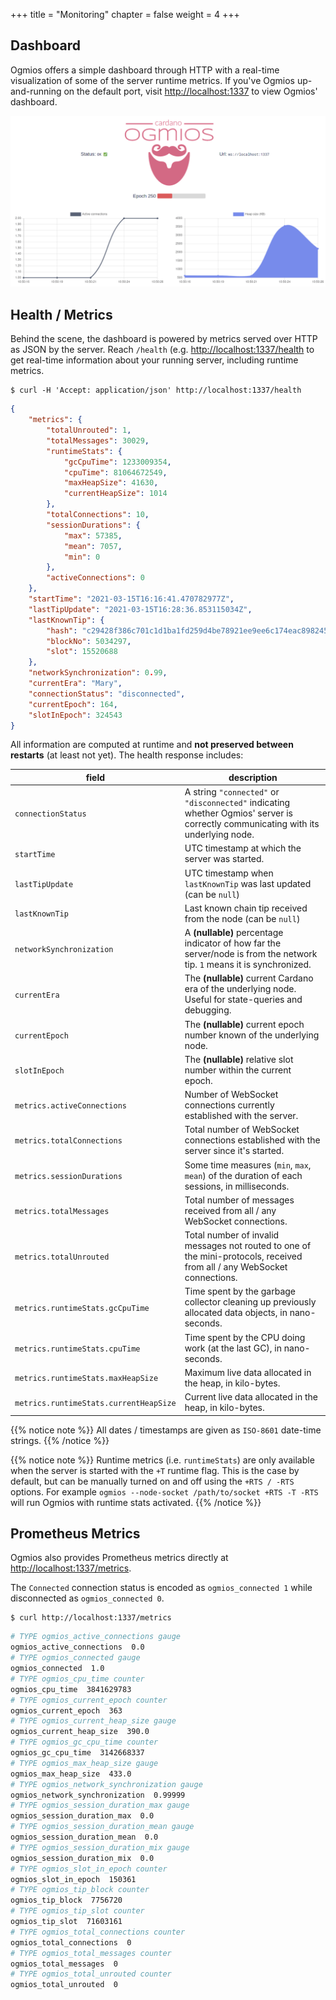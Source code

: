 +++
title = "Monitoring"
chapter = false
weight = 4
+++

## Dashboard

Ogmios offers a simple dashboard through HTTP with a real-time visualization of some of the server runtime metrics. If you've Ogmios up-and-running on the default port, visit [http://localhost:1337](http://localhost:1337) to view Ogmios' dashboard.

![Dashboard Preview](/dashboard.gif)

## Health / Metrics

Behind the scene, the dashboard is powered by metrics served over HTTP as JSON by the server. Reach `/health` (e.g. [http://localhost:1337/health](http://localhost:1337/health) to get real-time information about your running server, including runtime metrics. 

```console
$ curl -H 'Accept: application/json' http://localhost:1337/health
```
```json
{
    "metrics": {
        "totalUnrouted": 1,
        "totalMessages": 30029,
        "runtimeStats": {
            "gcCpuTime": 1233009354,
            "cpuTime": 81064672549,
            "maxHeapSize": 41630,
            "currentHeapSize": 1014
        },
        "totalConnections": 10,
        "sessionDurations": {
            "max": 57385,
            "mean": 7057,
            "min": 0
        },
        "activeConnections": 0
    },
    "startTime": "2021-03-15T16:16:41.470782977Z",
    "lastTipUpdate": "2021-03-15T16:28:36.853115034Z",
    "lastKnownTip": {
        "hash": "c29428f386c701c1d1ba1fd259d4be78921ee9ee6c174eac898245ceb55e8061",
        "blockNo": 5034297,
        "slot": 15520688
    },
    "networkSynchronization": 0.99,
    "currentEra": "Mary",
    "connectionStatus": "disconnected",
    "currentEpoch": 164,
    "slotInEpoch": 324543
}
```

All information are computed at runtime and **not preserved between restarts** (at least not yet). The health response includes:

| field                                  | description                                                                                                                       |
| ---                                    | ---                                                                                                                               |
| `connectionStatus`                     | A string `"connected"` or `"disconnected"` indicating whether Ogmios' server is correctly communicating with its underlying node. |
| `startTime`                            | UTC timestamp at which the server was started.                                                                                    |
| `lastTipUpdate`                        | UTC timestamp when `lastKnownTip` was last updated (can be `null`)                                                                |
| `lastKnownTip`                         | Last known chain tip received from the node (can be `null`)                                                                       |
| `networkSynchronization`               | A **(nullable)** percentage indicator of how far the server/node is from the network tip. `1` means it is synchronized.           |
| `currentEra`                           | The **(nullable)** current Cardano era of the underlying node. Useful for state-queries and debugging.                            |
| `currentEpoch`                         | The **(nullable)** current epoch number known of the underlying node.                                                             |
| `slotInEpoch`                          | The **(nullable)** relative slot number within the current epoch.                                                                 |
| `metrics.activeConnections`            | Number of WebSocket connections currently established with the server.                                                            |
| `metrics.totalConnections`             | Total number of WebSocket connections established with the server since it's started.                                             |
| `metrics.sessionDurations`             | Some time measures (`min`, `max`, `mean`) of the duration of each sessions, in milliseconds.                                      |
| `metrics.totalMessages`                | Total number of messages received from all / any WebSocket connections.                                                           |
| `metrics.totalUnrouted`                | Total number of invalid messages not routed to one of the mini-protocols, received from all / any WebSocket connections.          |
| `metrics.runtimeStats.gcCpuTime`       | Time spent by the garbage collector cleaning up previously allocated data objects, in nano-seconds.                               |
| `metrics.runtimeStats.cpuTime`         | Time spent by the CPU doing work (at the last GC), in nano-seconds.                                                               |
| `metrics.runtimeStats.maxHeapSize`     | Maximum live data allocated in the heap, in kilo-bytes.                                                                           |
| `metrics.runtimeStats.currentHeapSize` | Current live data allocated in the heap, in kilo-bytes.                                                                           |


{{% notice note %}}
All dates / timestamps are given as `ISO-8601` date-time strings.
{{% /notice %}}

{{% notice note %}}
Runtime metrics (i.e. `runtimeStats`) are only available when the server is started with the `+T` runtime flag. This is the case by default, but can be manually turned on and off using the `+RTS / -RTS` options. For example `ogmios --node-socket /path/to/socket +RTS -T -RTS` will run Ogmios with runtime stats activated. 
{{% /notice %}}

## Prometheus Metrics

Ogmios also provides Prometheus metrics directly at [http://localhost:1337/metrics](http://localhost:1337/metrics).

The `Connected` connection status is encoded as `ogmios_connected 1`
while disconnected as `ogmios_connected 0`.

```console
$ curl http://localhost:1337/metrics
```

```bash
# TYPE ogmios_active_connections gauge
ogmios_active_connections  0.0
# TYPE ogmios_connected gauge
ogmios_connected  1.0
# TYPE ogmios_cpu_time counter
ogmios_cpu_time  3841629783
# TYPE ogmios_current_epoch counter
ogmios_current_epoch  363
# TYPE ogmios_current_heap_size gauge
ogmios_current_heap_size  390.0
# TYPE ogmios_gc_cpu_time counter
ogmios_gc_cpu_time  3142668337
# TYPE ogmios_max_heap_size gauge
ogmios_max_heap_size  433.0
# TYPE ogmios_network_synchronization gauge
ogmios_network_synchronization  0.99999
# TYPE ogmios_session_duration_max gauge
ogmios_session_duration_max  0.0
# TYPE ogmios_session_duration_mean gauge
ogmios_session_duration_mean  0.0
# TYPE ogmios_session_duration_mix gauge
ogmios_session_duration_mix  0.0
# TYPE ogmios_slot_in_epoch counter
ogmios_slot_in_epoch  150361
# TYPE ogmios_tip_block counter
ogmios_tip_block  7756720
# TYPE ogmios_tip_slot counter
ogmios_tip_slot  71603161
# TYPE ogmios_total_connections counter
ogmios_total_connections  0
# TYPE ogmios_total_messages counter
ogmios_total_messages  0
# TYPE ogmios_total_unrouted counter
ogmios_total_unrouted  0
```
